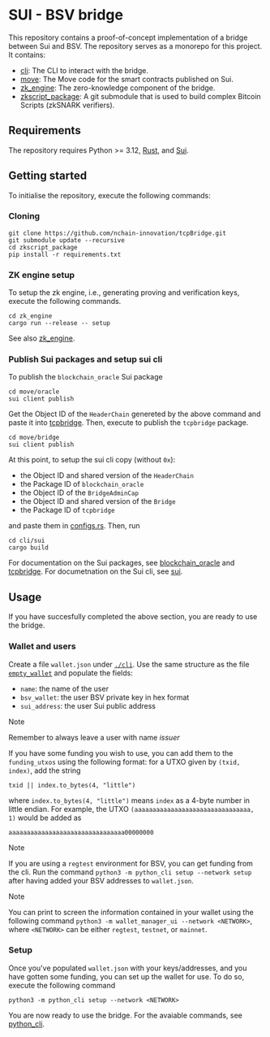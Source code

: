 # SUI - BSV bridge

This repository contains a proof-of-concept implementation of a bridge between Sui and BSV.
The repository serves as a monorepo for this project.
It contains:
- [cli](./cli/): The CLI to interact with the bridge.
- [move](./move/): The Move code for the smart contracts published on Sui.
- [zk_engine](./zk_engine/): The zero-knowledge component of the bridge.
- [zkscript_package](./zkscript_package/): A git submodule that is used to build complex Bitcoin Scripts (zkSNARK verifiers).

## Requirements

The repository requires Python >= 3.12, [Rust](https://www.rust-lang.org/tools/install), and [Sui](https://docs.sui.io/guides/developer/getting-started).

## Getting started

To initialise the repository, execute the following commands:

### Cloning
```
git clone https://github.com/nchain-innovation/tcpBridge.git
git submodule update --recursive
cd zkscript_package
pip install -r requirements.txt
```

### ZK engine setup

To setup the zk engine, i.e., generating proving and verification keys, execute the following commands.

```
cd zk_engine
cargo run --release -- setup
```

See also [zk_engine](./docs/zk_engine.md).

### Publish Sui packages and setup sui cli

To publish the `blockchain_oracle` Sui package

```
cd move/oracle
sui client publish
```

Get the Object ID of the `HeaderChain` genereted by the above command and paste it into [tcpbridge](./move/bridge/sources/tcpbridge.move#L34).
Then, execute to publish the `tcpbridge` package.

```
cd move/bridge
sui client publish
```

At this point, to setup the sui cli copy (without `0x`):

- the Object ID and shared version of the `HeaderChain`
- the Package ID of `blockchain_oracle`
- the Object ID of the `BridgeAdminCap`
- the Object ID and shared version of the `Bridge`
- the Package ID of `tcpbridge`

and paste them in [configs.rs](./cli/sui/src/configs.rs).
Then, run

```
cd cli/sui
cargo build
```

For documentation on the Sui packages, see [blockchain_oracle](./docs/blockchain_oracle.md) and [tcpbridge](./docs/tcpbridge.md).
For documetnation on the Sui cli, see [sui](./docs/sui.md).

## Usage

If you have succesfully completed the above section, you are ready to use the bridge.

### Wallet and users

Create a file `wallet.json` under [`./cli`](./cli/).
Use the same structure as the file [`empty_wallet`](./cli/empty_wallet.json) and populate the fields:
- `name`: the name of the user
- `bsv_wallet`: the user BSV private key in hex format
- `sui_address`: the user Sui public address

> [!NOTE]
> Remember to always leave a user with name _issuer_

If you have some funding you wish to use, you can add them to the `funding_utxos` using the following format: for a UTXO given by `(txid, index)`, add the string

```txid || index.to_bytes(4, "little")```

where `index.to_bytes(4, "little")` means `index` as a 4-byte number in little endian.
For example, the UTXO `(aaaaaaaaaaaaaaaaaaaaaaaaaaaaaaaa, 1)` would be added as

```aaaaaaaaaaaaaaaaaaaaaaaaaaaaaaaa00000000```

> [!NOTE]
> If you are using a `regtest` environment for BSV, you can get funding from the cli. Run the command `python3 -m python_cli setup --network setup` after having added your BSV addresses to `wallet.json`.

> [!NOTE]
> You can print to screen the information contained in your wallet using the following command `python3 -m wallet_manager_ui --network <NETWORK>`, where `<NETWORK>` can be either `regtest`, `testnet`, or `mainnet`.

### Setup

Once you've populated `wallet.json` with your keys/addresses, and you have gotten some funding, you can set up the wallet for use.
To do so, execute the following command

```
python3 -m python_cli setup --network <NETWORK>
```

You are now ready to use the bridge.
For the avaiable commands, see [python_cli](./docs/python_cli.md).

